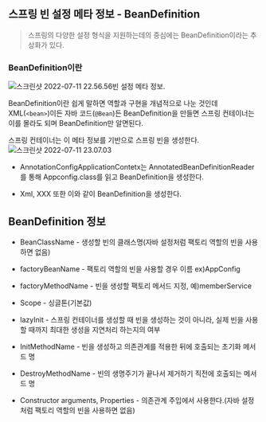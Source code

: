 ## 스프링 빈 설정 메타 정보 - BeanDefinition

> 스프링의 다양한 설정 형식을 지원하는데의 중심에는 BeanDefinition이라는 추상화가 있다.

### BeanDefinition이란

![스크린샷 2022-07-11 22.56.56](https://tva1.sinaimg.cn/large/e6c9d24egy1h43bz8by0yj20w20a2mxq.jpg)빈 설정 메타 정보.

BeanDefinition이란 쉽게 말하면 역할과 구현을 개념적으로 나눈 것인데 XML(`<bean>`)이든 자바 코드(`@Bean`)든 BeanDefinition을 만들면 스프링 컨테이너는 이를 몰라도 되며 BeanDefinition만 알면된다.

스프링 컨테이너는 이 메타 정보를 기반으로 스프링 빈을 생성한다.![스크린샷 2022-07-11 23.07.03](https://tva1.sinaimg.cn/large/e6c9d24egy1h43c9okqkuj216g0oago4.jpg)

* AnnotationConfigApplicationContetx는 AnnotatedBeanDefinitionReader를 통해 Appconfig.class를 읽고 BeanDefinition을 생성한다.

* Xml, XXX 또한 이와 같이 BeanDefinition을 생성한다.



## BeanDefinition 정보

* BeanClassName - 생성할 빈의 클래스명(자바 설정처럼 팩토리 역할의 빈을 사용하면 없음)
* factoryBeanName - 팩토리 역할의 빈을 사용할 경우 이름 ex)AppConfig
* factoryMethodName - 빈을 생성할 팩토리 메서드 지정, 예)memberService

* Scope - 싱글톤(기본값)
* lazyInit - 스프링 컨테이너를 생성할 때 빈을 생성하는 것이 아니라, 실제 빈을 사용할 때까지 최대한 생성을 지연처리 하는지의 여부
* InitMethodName - 빈을 생성하고 의존관계를 적용한 뒤에 호출되는 초기화 메서드 명
* DestroyMethodName - 빈의 생명주기가 끝나서 제거하기 직전에 호출되는 메서드 명
* Constructor arguments, Properties - 의존관계 주입에서 사용한다.(자바 설정처럼 팩토리 역할의 빈을 사용하면 없음)

